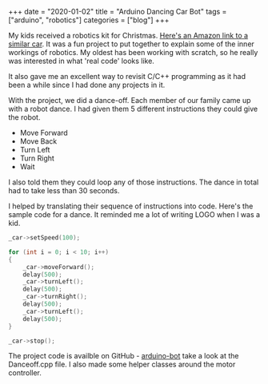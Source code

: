 +++ 
date = "2020-01-02"
title = "Arduino Dancing Car Bot"
tags = ["arduino", "robotics"]
categories = ["blog"]
+++

My kids received a robotics kit for Christmas.  [Here's an Amazon link to a similar car](https://www.amazon.com/LAFVIN-Include-Ultrasonic-Bluetooth-Tutorial/dp/B07JN46YSW).  It was a fun project to put together to explain some of the inner workings of robotics.  My oldest has been working with scratch, so he really was interested in what 'real code' looks like.

It also gave me an excellent way to revisit C/C++ programming as it had been a while since I had done any projects in it.

With the project, we did a dance-off.  Each member of our family came up with a robot dance. I had given them 5 different instructions they could give the robot.

* Move Forward
* Move Back
* Turn Left
* Turn Right
* Wait

I also told them they could loop any of those instructions.
The dance in total had to take less than 30 seconds. 

I helped by translating their sequence of instructions into code. Here's the sample code for a dance.  It reminded me a lot of writing LOGO when I was a kid.

```cpp
_car->setSpeed(100);

for (int i = 0; i < 10; i++)
{
    _car->moveForward();
    delay(500);
    _car->turnLeft();
    delay(500);
    _car->turnRight();
    delay(500);
    _car->turnLeft();
    delay(500);
}

_car->stop();
```

The project code is availble on GitHub - [arduino-bot](https://github.com/jerhon/arduino-bot) take a look at the Danceoff.cpp file.  I also made some helper classes around the motor controller.
